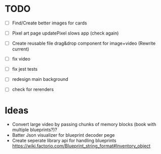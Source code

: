 
# TODO
- [ ] Find/Create better images for cards
- [ ] Pixel art page updatePixel slows app (check again)
- [ ] Create reusable file drag&drop component for image+video (Rewrite current)
- [ ] fix video
- [ ] fix jest tests
- [ ] redesign main background
- [ ] check for rerenders










# Ideas
- Convert large video by passing chunks of memory blocks (book with multiple blueprints?)?
- Batter Json visualizer for blueprint decoder pege
- Create seperate library api for handling blueprints https://wiki.factorio.com/Blueprint_string_format#Inventory_object